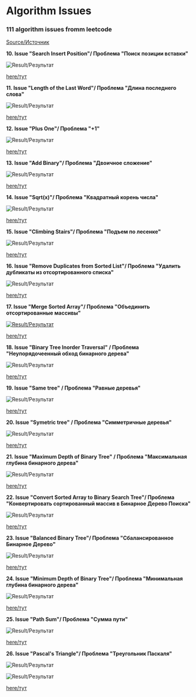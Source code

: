 # Algorithm Issues
### 111 algorithm issues fromm leetcode
[Source/Источник](https://leetcode.com/)

**10. Issue "Search Insert Position"/ Проблема "Поиск позиции вставки"**

![Result/Результат](https://github.com/IvanShalimov/AlgorithmIssuesIS/blob/main/solution%2010/solution10.jpg)

[here/тут](https://github.com/IvanShalimov/AlgorithmIssuesIS/blob/main/solution%2010/solution10.kt)

**11. Issue "Length of the Last Word"/ Проблема "Длина последнего слова"**

![Result/Результат](https://github.com/IvanShalimov/AlgorithmIssuesIS/blob/main/solution%2011/solution11.jpg)

[here/тут](https://github.com/IvanShalimov/AlgorithmIssuesIS/blob/main/solution%2011/solution11.kt)

**12. Issue "Plus One"/ Проблема "+1"**

![Result/Результат](https://github.com/IvanShalimov/AlgorithmIssuesIS/blob/main/solution%2012/solution12.jpg)

[here/тут](https://github.com/IvanShalimov/AlgorithmIssuesIS/blob/main/solution%2012/solution12.kt)

**13. Issue "Add Binary"/ Проблема "Двоичное сложение"**

![Result/Результат](https://github.com/IvanShalimov/AlgorithmIssuesIS/blob/main/solution%2013/solution13.jpg)

[here/тут](https://github.com/IvanShalimov/AlgorithmIssuesIS/blob/main/solution%2013/solution13.kt)

**14. Issue "Sqrt(x)"/ Проблема "Квадратный корень числа"**

![Result/Результат](https://github.com/IvanShalimov/AlgorithmIssuesIS/blob/main/solution%2014/solution14.jpg)

[here/тут](https://github.com/IvanShalimov/AlgorithmIssuesIS/blob/main/solution%2014/solution14.kt)

**15. Issue "Climbing Stairs"/ Проблема "Подъем по лесенке"**

![Result/Результат](https://github.com/IvanShalimov/AlgorithmIssuesIS/blob/main/solution%2015/solution15.jpg)

[here/тут](https://github.com/IvanShalimov/AlgorithmIssuesIS/blob/main/solution%2015/solution15.kt)

**16. Issue "Remove Duplicates from Sorted List"/ Проблема "Удалить дубликаты из отсортированного списка"**

![Result/Результат](https://github.com/IvanShalimov/AlgorithmIssuesIS/blob/main/solution%2016/solution16.jpg)

[here/тут](https://github.com/IvanShalimov/AlgorithmIssuesIS/blob/main/solution%2016/solution16.kt)

**17. Issue "Merge Sorted Array"/ Проблема "Объединить отсортированные массивы"**

[![Result/Результат](https://github.com/IvanShalimov/AlgorithmIssuesIS/blob/main/solution%2017/solution17.jpg)](https://github.com/IvanShalimov/AlgorithmIssuesIS/blob/main/solution%2017/solution17.jpg)

[here/тут](https://github.com/IvanShalimov/AlgorithmIssuesIS/blob/main/solution%2017/solution17.kt)

**18. Issue "Binary Tree Inorder Traversal" / Проблема "Неупорядочеенный обход бинарного дерева"**

![Result/Результат](https://github.com/IvanShalimov/AlgorithmIssuesIS/blob/main/solution%2018/solution18.jpg)

[here/тут](https://github.com/IvanShalimov/AlgorithmIssuesIS/blob/main/solution%2018/solution18.kt)

**19. Issue "Same tree" / Проблема "Равные деревья"**

![Result/Результат](https://github.com/IvanShalimov/AlgorithmIssuesIS/blob/main/solution%2019/solution19.jpg)

[here/тут](https://github.com/IvanShalimov/AlgorithmIssuesIS/blob/main/solution19/solution%2019.kt)

**20. Issue "Symetric tree" / Проблема "Симметричные деревья"**

![Result/Результат](https://github.com/IvanShalimov/AlgorithmIssuesIS/blob/main/solution%2020/solution20.jpg)

[here/тут](https://github.com/IvanShalimov/AlgorithmIssuesIS/blob/main/solution%2020/solution20.kt)

**21. Issue "Maximum Depth of Binary Tree" / Проблема "Максимальная глубина бинарного дерева"**

![Result/Результат](https://github.com/IvanShalimov/AlgorithmIssuesIS/blob/main/solution%2021/solution21.jpg)

[here/тут](https://github.com/IvanShalimov/AlgorithmIssuesIS/blob/main/solution%2021/solution21.kt)

**22. Issue "Convert Sorted Array to Binary Search Tree"/ Проблема "Конвертировать сортированный массив в Бинарное Дерево Поиска"**

![Result/Результат](https://github.com/IvanShalimov/AlgorithmIssuesIS/blob/main/solution%2022/solution22.jpg)

[here/тут](https://github.com/IvanShalimov/AlgorithmIssuesIS/blob/main/solution%2022/solution22.kt)

**23. Issue "Balanced Binary Tree"/ Проблема "Сбалансированное Бинарное Дерево"**

![Result/Результат](https://github.com/IvanShalimov/AlgorithmIssuesIS/blob/main/solution%2023/solution23.jpg)

[here/тут](https://github.com/IvanShalimov/AlgorithmIssuesIS/blob/main/solution%2023/solution23.kt)

**24. Issue "Minimum Depth of Binary Tree"/ Проблема "Минимальная глубина бинарного дерева"**

![Result/Результат](https://github.com/IvanShalimov/AlgorithmIssuesIS/blob/main/solution%2024/solution24.jpg)

[here/тут](https://github.com/IvanShalimov/AlgorithmIssuesIS/blob/main/solution%2024/solution24.kt)

**25. Issue "Path Sum"/ Проблема "Сумма пути"**

![Result/Результат](https://github.com/IvanShalimov/AlgorithmIssuesIS/blob/main/solution%2025/solution25.jpg)

[here/тут](https://github.com/IvanShalimov/AlgorithmIssuesIS/blob/main/solution%2025/solution25.kt)

**26. Issue "Pascal's Triangle"/ Проблема "Треугольник Паскаля"**

![Result/Результат](https://github.com/IvanShalimov/AlgorithmIssuesIS/blob/main/solution%2026/solution26.jpg)

![Result/Результат](https://github.com/IvanShalimov/AlgorithmIssuesIS/blob/main/solution%2026/pascaltriangle.gif)

[here/тут](https://github.com/IvanShalimov/AlgorithmIssuesIS/blob/main/solution%2026/solution26.kt)
